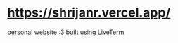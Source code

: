 # https://shrijanr.vercel.app/
personal website :3
built using [LiveTerm](https://github.com/Cveinnt/LiveTerm)
